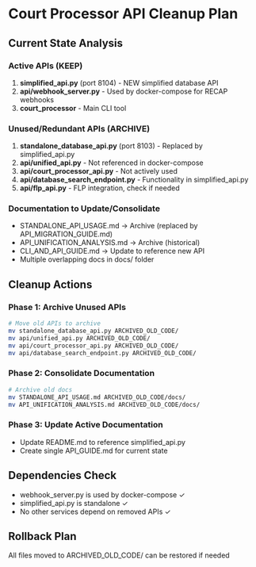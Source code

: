 # Court Processor API Cleanup Plan

## Current State Analysis

### Active APIs (KEEP)
1. **simplified_api.py** (port 8104) - NEW simplified database API
2. **api/webhook_server.py** - Used by docker-compose for RECAP webhooks
3. **court_processor** - Main CLI tool

### Unused/Redundant APIs (ARCHIVE)
1. **standalone_database_api.py** (port 8103) - Replaced by simplified_api.py
2. **api/unified_api.py** - Not referenced in docker-compose
3. **api/court_processor_api.py** - Not actively used
4. **api/database_search_endpoint.py** - Functionality in simplified_api.py
5. **api/flp_api.py** - FLP integration, check if needed

### Documentation to Update/Consolidate
- STANDALONE_API_USAGE.md → Archive (replaced by API_MIGRATION_GUIDE.md)
- API_UNIFICATION_ANALYSIS.md → Archive (historical)
- CLI_AND_API_GUIDE.md → Update to reference new API
- Multiple overlapping docs in docs/ folder

## Cleanup Actions

### Phase 1: Archive Unused APIs
```bash
# Move old APIs to archive
mv standalone_database_api.py ARCHIVED_OLD_CODE/
mv api/unified_api.py ARCHIVED_OLD_CODE/
mv api/court_processor_api.py ARCHIVED_OLD_CODE/
mv api/database_search_endpoint.py ARCHIVED_OLD_CODE/
```

### Phase 2: Consolidate Documentation
```bash
# Archive old docs
mv STANDALONE_API_USAGE.md ARCHIVED_OLD_CODE/docs/
mv API_UNIFICATION_ANALYSIS.md ARCHIVED_OLD_CODE/docs/
```

### Phase 3: Update Active Documentation
- Update README.md to reference simplified_api.py
- Create single API_GUIDE.md for current state

## Dependencies Check
- webhook_server.py is used by docker-compose ✓
- simplified_api.py is standalone ✓
- No other services depend on removed APIs ✓

## Rollback Plan
All files moved to ARCHIVED_OLD_CODE/ can be restored if needed